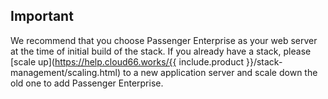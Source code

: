 <!-- usedin: [ _rails/deployment/passenger-enterprise-v1.md] -->


## Important

We recommend that you choose Passenger Enterprise as your web server at the time of initial build of the stack. If you already have a stack, please [scale up](https://help.cloud66.works/{{ include.product }}/stack-management/scaling.html) to a new application server and scale down the old one to add Passenger Enterprise.



